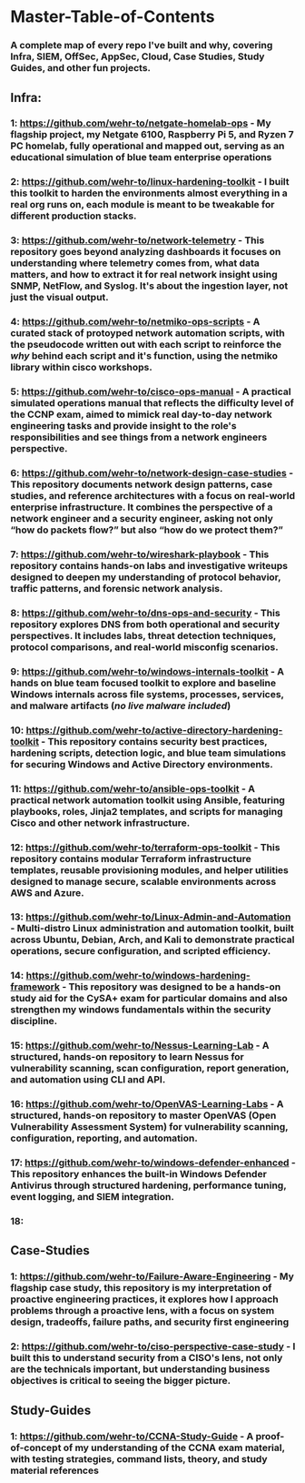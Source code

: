 # Master-Table-of-Contents

### A complete map of every repo I've built and why, covering **Infra**, **SIEM**, **OffSec**, **AppSec**, **Cloud**, **Case Studies**, **Study Guides**, and other fun projects. 

## Infra: 
### 1: https://github.com/wehr-to/netgate-homelab-ops - My flagship project, my Netgate 6100, Raspberry Pi 5, and Ryzen 7 PC homelab, fully operational and mapped out, serving as an educational simulation of blue team enterprise operations
### 2: https://github.com/wehr-to/linux-hardening-toolkit - I built this toolkit to harden the environments almost everything in a real org runs on, each module is meant to be tweakable for different production stacks.
### 3: https://github.com/wehr-to/network-telemetry - This repository goes beyond analyzing dashboards it focuses on understanding **where telemetry comes from**, **what data matters**, and **how to extract it** for real network insight using SNMP, NetFlow, and Syslog. It's about the ingestion layer, not just the visual output.
### 4: https://github.com/wehr-to/netmiko-ops-scripts - A curated stack of protoyped network automation scripts, with the pseudocode written out with each script to reinforce the *why* behind each script and it's function, using the netmiko library within cisco workshops. 
### 5: https://github.com/wehr-to/cisco-ops-manual - A practical simulated operations manual that reflects the difficulty level of the CCNP exam, aimed to mimick real day-to-day network engineering tasks and provide insight to the role's responsibilities and see things from a network engineers perspective.
### 6: https://github.com/wehr-to/network-design-case-studies - This repository documents network design patterns, case studies, and reference architectures with a focus on real-world enterprise infrastructure. It combines the perspective of a network engineer and a security engineer, asking not only “how do packets flow?” but also “how do we protect them?”
### 7: https://github.com/wehr-to/wireshark-playbook - This repository contains hands-on labs and investigative writeups designed to deepen my understanding of protocol behavior, traffic patterns, and forensic network analysis.
### 8: https://github.com/wehr-to/dns-ops-and-security - This repository explores DNS from both operational and security perspectives. It includes labs, threat detection techniques, protocol comparisons, and real-world misconfig scenarios.
### 9: https://github.com/wehr-to/windows-internals-toolkit - A hands on blue team focused toolkit to explore and baseline Windows internals across file systems, processes, services, and malware artifacts (*no live malware included*)
### 10: https://github.com/wehr-to/active-directory-hardening-toolkit - This repository contains security best practices, hardening scripts, detection logic, and blue team simulations for securing Windows and Active Directory environments. 
### 11: https://github.com/wehr-to/ansible-ops-toolkit - A practical network automation toolkit using Ansible, featuring playbooks, roles, Jinja2 templates, and scripts for managing Cisco and other network infrastructure.
### 12: https://github.com/wehr-to/terraform-ops-toolkit - This repository contains modular Terraform infrastructure templates, reusable provisioning modules, and helper utilities designed to manage secure, scalable environments across AWS and Azure.
### 13: https://github.com/wehr-to/Linux-Admin-and-Automation - Multi-distro Linux administration and automation toolkit, built across Ubuntu, Debian, Arch, and Kali to demonstrate practical operations, secure configuration, and scripted efficiency.
### 14: https://github.com/wehr-to/windows-hardening-framework - This repository was designed to be a hands-on study aid for the CySA+ exam for particular domains and also strengthen my windows fundamentals within the security discipline.
### 15: https://github.com/wehr-to/Nessus-Learning-Lab - A structured, hands-on repository to learn Nessus for vulnerability scanning, scan configuration, report generation, and automation using CLI and API.
### 16: https://github.com/wehr-to/OpenVAS-Learning-Labs - A structured, hands-on repository to master OpenVAS (Open Vulnerability Assessment System) for vulnerability scanning, configuration, reporting, and automation.
### 17: https://github.com/wehr-to/windows-defender-enhanced - This repository enhances the built-in Windows Defender Antivirus through structured hardening, performance tuning, event logging, and SIEM integration.
### 18: 

## Case-Studies
### 1: https://github.com/wehr-to/Failure-Aware-Engineering - My flagship case study, this repository is my interpretation of proactive engineering practices, it explores how I approach problems through a proactive lens, with a focus on system design, tradeoffs, failure paths, and security first engineering
### 2: https://github.com/wehr-to/ciso-perspective-case-study - I built this to understand security from a CISO's lens, not only are the technicals important, but understanding business objectives is critical to seeing the bigger picture.


## Study-Guides
### 1: https://github.com/wehr-to/CCNA-Study-Guide - A proof-of-concept of my understanding of the CCNA exam material, with testing strategies, command lists, theory, and study material references 
